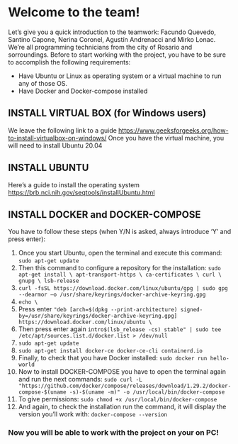 # Welcome to the team! 
Let’s give you a quick introduction to the teamwork: Facundo Quevedo, Santino Capone, Nerina Coronel, Agustín Andrenacci and Mirko Lonac. We’re all programming technicians from the city of Rosario and sorroundings.
Before to start working with the project, you have to be sure to accomplish the following requirements:
-	Have Ubuntu or Linux as operating system or a virtual machine to run any of those OS.
-	Have Docker and Docker-compose installed
## INSTALL VIRTUAL BOX (for Windows users)
We leave the following link to a guide https://www.geeksforgeeks.org/how-to-install-virtualbox-on-windows/ 
Once you have the virtual machine, you will need to install Ubuntu 20.04
## INSTALL UBUNTU
Here’s a guide to install the operating system https://brb.nci.nih.gov/seqtools/installUbuntu.html 
## INSTALL DOCKER and DOCKER-COMPOSE
You have to follow these steps (when Y/N is asked, always introduce ‘Y’ and press enter):
1)	Once you start Ubuntu, open the terminal and execute this command:
`sudo apt-get update`
2)	Then this command to configure a repository for the installation: 
`sudo apt-get install \ apt-transport-https \ ca-certificates \ curl \ gnupg \ lsb-release`
3)	`curl -fsSL https://download.docker.com/linux/ubuntu/gpg | sudo gpg --dearmor –o /usr/share/keyrings/docker-archive-keyring.gpg`
4)	`echo \`
5)	Press enter
`"deb [arch=$(dpkg --print-architecture) signed-by=/usr/share/keyrings/docker-archive-keyring.gpg] https://download.docker.com/linux/ubuntu \`
6) Then press enter again
`intro$(lsb_release -cs) stable" | sudo tee /etc/apt/sources.list.d/docker.list > /dev/null`
5)	`sudo apt-get update`
6)	`sudo apt-get install docker-ce docker-ce-cli containerd.io`
7)	Finally, to check that you have Docker installed:
`sudo docker run hello-world`
8)	Now to install DOCKER-COMPOSE you have to open the terminal again and run the next commands:
`sudo curl -L "https://github.com/docker/compose/releases/download/1.29.2/docker-compose-$(uname -s)-$(uname -m)" -o /usr/local/bin/docker-compose`
9)	To give permissions:
`sudo chmod +x /usr/local/bin/docker-compose`
10)	And again, to check the installation run the command, it will display the version you’ll work with:
`docker-compose --version`
 ### Now you will be able to work with the project on your on PC!
